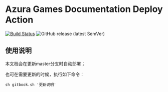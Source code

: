 # Azura Games Documentation Deploy Action

[![Build Status](https://img.shields.io/endpoint.svg?url=https%3A%2F%2Factions-badge.atrox.dev%2Fshalzz%2Fzola-deploy-action%2Fbadge&style=flat)](https://actions-badge.atrox.dev/shalzz/zola-deploy-action/goto)
![GitHub release (latest SemVer)](https://img.shields.io/github/v/release/shalzz/zola-deploy-action?sort=semver)


## 使用说明

本文档会在更新master分支时自动部署；

也可在需要更新的时候，执行如下命令：

```
sh gitbook.sh '更新说明'
```
